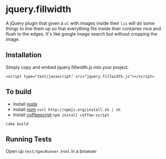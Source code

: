 # jquery.fillwidth

A jQuery plugin that given a `ul` with images inside their `lis` will do some things to line them up
so that everything fits inside their container nice and flush to the edges. It's like google image
search but without cropping the image.

## Installation

Simply copy and embed jquery.fillwidth.js into your project.

    <script type="text/javascript" src="jquery.fillwidth.js"></script>

## To build

* Install [node](https://github.com/joyent/node/wiki/Installation)
* Install [npm](http://npmjs.org/) `curl http://npmjs.org/install.sh | sh`
* Install [coffeescript](http://jashkenas.github.com/coffee-script/) `npm install coffee-script`

````
cake build
````

## Running Tests

Open up `test/SpecRunner.html` in a browser